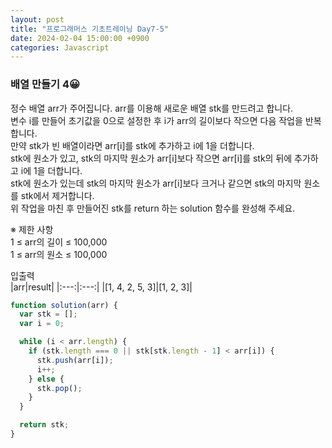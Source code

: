 ```yaml
---
layout: post
title: "프로그래머스 기초트레이닝 Day7-5"
date: 2024-02-04 15:00:00 +0900
categories: Javascript
---
```


### 배열 만들기 4😀

정수 배열 arr가 주어집니다. arr를 이용해 새로운 배열 stk를 만드려고 합니다.<br>
변수 i를 만들어 초기값을 0으로 설정한 후 i가 arr의 길이보다 작으면 다음 작업을 반복합니다.<br>
만약 stk가 빈 배열이라면 arr[i]를 stk에 추가하고 i에 1을 더합니다.<br>
stk에 원소가 있고, stk의 마지막 원소가 arr[i]보다 작으면 arr[i]를 stk의 뒤에 추가하고 i에 1을 더합니다.<br>
stk에 원소가 있는데 stk의 마지막 원소가 arr[i]보다 크거나 같으면 stk의 마지막 원소를 stk에서 제거합니다.<br>
위 작업을 마친 후 만들어진 stk를 return 하는 solution 함수를 완성해 주세요.<br>

※ 제한 사항<br>
1 ≤ arr의 길이 ≤ 100,000<br>
1 ≤ arr의 원소 ≤ 100,000<br>

입출력 <br>
|arr|result|
|:---:|:---:|
|[1, 4, 2, 5, 3]|[1, 2, 3]|

```javascript
function solution(arr) {
  var stk = [];
  var i = 0;

  while (i < arr.length) {
    if (stk.length === 0 || stk[stk.length - 1] < arr[i]) {
      stk.push(arr[i]);
      i++;
    } else {
      stk.pop();
    }
  }

  return stk;
}
```
